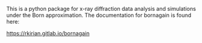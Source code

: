 This is a python package for x-ray diffraction data analysis and simulations under the Born approximation.  The
documentation for bornagain is found here:

https://rkirian.gitlab.io/bornagain
